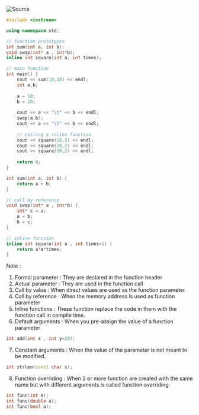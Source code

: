 ![Source](https://www.youtube.com/watch?v=RFLFX1boGwo&list=PLu0W_9lII9agpFUAlPFe_VNSlXW5uE0YL&index=15&pp=iAQB)

```cpp
#include <iostream>

using namespace std;

// function prototypes
int sum(int a, int b);
void swap(int* a , int*b);
inline int square(int a, int times);

// main function
int main() {
	cout << sum(10,20) << endl;
	int a,b;
	
	a = 10;
	b = 20;
	
	cout << a << "\t" << b << endl;
	swap(a,b);
	cout << a << "\t" << b << endl;
	
	// calling a inline function
	cout << square(10,2) << endl;
	cout << square(10,2) << endl;
	cout << square(10,2) << endl;
	
	return 0;
}

int sum(int a, int b) {
	return a + b;
}

// call by reference
void swap(int* a , int*b) {
	int* c = a;
	a = b;
	b = c;
}

// inline function
inline int square(int a , int times=1) {
	return a*a*times;
}

```

Note : 
1. Formal parameter : They are declared in the function header
2. Actual parameter : They are used in the function call
3. Call by value : When direct values are used as the function parameter
4. Call by reference : When the memory address is used as function parameter
5. Inline functions : These function replace the code in them with the function call in compile time. 
6. Default arguments : When you pre-assign the value of a function parameter
```cpp
int add(int x , int y=20);
```
7. Constant arguments : When the value of the parameter is not meant to be modified.
```cpp
int strlen(const char s);
```
8. Function overriding : When 2 or more function are created with the same name but with different arguments is called function overriding.
```cpp
int func(int a);
int func(double a);
int func(bool a);
```

